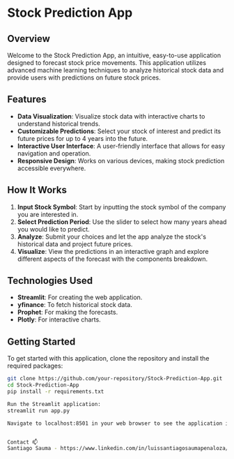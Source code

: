 # Stock Prediction App

## Overview
Welcome to the Stock Prediction App, an intuitive, easy-to-use application designed to forecast stock price movements. This application utilizes advanced machine learning techniques to analyze historical stock data and provide users with predictions on future stock prices.

## Features

- **Data Visualization**: Visualize stock data with interactive charts to understand historical trends.
- **Customizable Predictions**: Select your stock of interest and predict its future prices for up to 4 years into the future.
- **Interactive User Interface**: A user-friendly interface that allows for easy navigation and operation.
- **Responsive Design**: Works on various devices, making stock prediction accessible everywhere.

## How It Works

1. **Input Stock Symbol**: Start by inputting the stock symbol of the company you are interested in.
2. **Select Prediction Period**: Use the slider to select how many years ahead you would like to predict.
3. **Analyze**: Submit your choices and let the app analyze the stock's historical data and project future prices.
4. **Visualize**: View the predictions in an interactive graph and explore different aspects of the forecast with the components breakdown.

## Technologies Used

- **Streamlit**: For creating the web application.
- **yfinance**: To fetch historical stock data.
- **Prophet**: For making the forecasts.
- **Plotly**: For interactive charts.

## Getting Started

To get started with this application, clone the repository and install the required packages:

```bash
git clone https://github.com/your-repository/Stock-Prediction-App.git
cd Stock-Prediction-App
pip install -r requirements.txt

Run the Streamlit application:
streamlit run app.py

Navigate to localhost:8501 in your web browser to see the application in action.


Contact 📫
Santiago Sauma - https://www.linkedin.com/in/luissantiagosaumapenaloza/ - lssaumap@gmail.com
